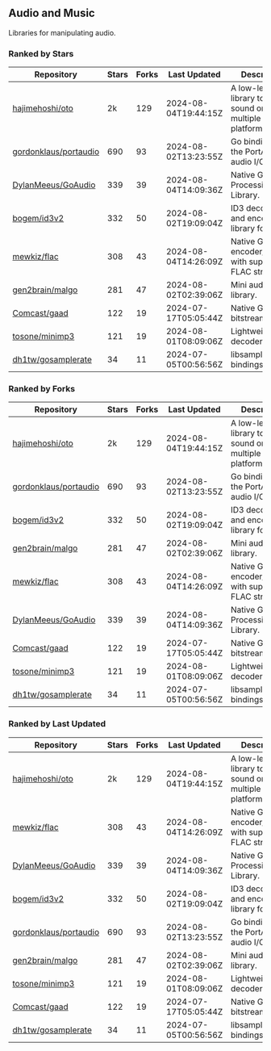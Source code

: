 ## Audio and Music

Libraries for manipulating audio.

### Ranked by Stars

| Repository | Stars | Forks | Last Updated | Description | 
|------------|-------|-------|--------------|-------------|
| [hajimehoshi/oto](https://github.com/hajimehoshi/oto) | 2k | 129 | 2024-08-04T19:44:15Z |  A low-level library to play sound on multiple platforms. |
| [gordonklaus/portaudio](https://github.com/gordonklaus/portaudio) | 690 | 93 | 2024-08-02T13:23:55Z |  Go bindings for the PortAudio audio I/O library. |
| [DylanMeeus/GoAudio](https://github.com/DylanMeeus/GoAudio) | 339 | 39 | 2024-08-04T14:09:36Z |  Native Go Audio Processing Library. |
| [bogem/id3v2](https://github.com/bogem/id3v2) | 332 | 50 | 2024-08-02T19:09:04Z |  ID3 decoding and encoding library for Go. |
| [mewkiz/flac](https://github.com/mewkiz/flac) | 308 | 43 | 2024-08-04T14:26:09Z |  Native Go FLAC encoder/decoder with support for FLAC streams. |
| [gen2brain/malgo](https://github.com/gen2brain/malgo) | 281 | 47 | 2024-08-02T02:39:06Z |  Mini audio library. |
| [Comcast/gaad](https://github.com/Comcast/gaad) | 122 | 19 | 2024-07-17T05:05:44Z |  Native Go AAC bitstream parser. |
| [tosone/minimp3](https://github.com/tosone/minimp3) | 121 | 19 | 2024-08-01T08:09:06Z |  Lightweight MP3 decoder library. |
| [dh1tw/gosamplerate](https://github.com/dh1tw/gosamplerate) | 34 | 11 | 2024-07-05T00:56:56Z |  libsamplerate bindings for go. |

### Ranked by Forks

| Repository | Stars | Forks | Last Updated | Description | 
|------------|-------|-------|--------------|-------------|
| [hajimehoshi/oto](https://github.com/hajimehoshi/oto) | 2k | 129 | 2024-08-04T19:44:15Z |  A low-level library to play sound on multiple platforms. |
| [gordonklaus/portaudio](https://github.com/gordonklaus/portaudio) | 690 | 93 | 2024-08-02T13:23:55Z |  Go bindings for the PortAudio audio I/O library. |
| [bogem/id3v2](https://github.com/bogem/id3v2) | 332 | 50 | 2024-08-02T19:09:04Z |  ID3 decoding and encoding library for Go. |
| [gen2brain/malgo](https://github.com/gen2brain/malgo) | 281 | 47 | 2024-08-02T02:39:06Z |  Mini audio library. |
| [mewkiz/flac](https://github.com/mewkiz/flac) | 308 | 43 | 2024-08-04T14:26:09Z |  Native Go FLAC encoder/decoder with support for FLAC streams. |
| [DylanMeeus/GoAudio](https://github.com/DylanMeeus/GoAudio) | 339 | 39 | 2024-08-04T14:09:36Z |  Native Go Audio Processing Library. |
| [Comcast/gaad](https://github.com/Comcast/gaad) | 122 | 19 | 2024-07-17T05:05:44Z |  Native Go AAC bitstream parser. |
| [tosone/minimp3](https://github.com/tosone/minimp3) | 121 | 19 | 2024-08-01T08:09:06Z |  Lightweight MP3 decoder library. |
| [dh1tw/gosamplerate](https://github.com/dh1tw/gosamplerate) | 34 | 11 | 2024-07-05T00:56:56Z |  libsamplerate bindings for go. |

### Ranked by Last Updated

| Repository | Stars | Forks | Last Updated | Description | 
|------------|-------|-------|--------------|-------------|
| [hajimehoshi/oto](https://github.com/hajimehoshi/oto) | 2k | 129 | 2024-08-04T19:44:15Z |  A low-level library to play sound on multiple platforms. |
| [mewkiz/flac](https://github.com/mewkiz/flac) | 308 | 43 | 2024-08-04T14:26:09Z |  Native Go FLAC encoder/decoder with support for FLAC streams. |
| [DylanMeeus/GoAudio](https://github.com/DylanMeeus/GoAudio) | 339 | 39 | 2024-08-04T14:09:36Z |  Native Go Audio Processing Library. |
| [bogem/id3v2](https://github.com/bogem/id3v2) | 332 | 50 | 2024-08-02T19:09:04Z |  ID3 decoding and encoding library for Go. |
| [gordonklaus/portaudio](https://github.com/gordonklaus/portaudio) | 690 | 93 | 2024-08-02T13:23:55Z |  Go bindings for the PortAudio audio I/O library. |
| [gen2brain/malgo](https://github.com/gen2brain/malgo) | 281 | 47 | 2024-08-02T02:39:06Z |  Mini audio library. |
| [tosone/minimp3](https://github.com/tosone/minimp3) | 121 | 19 | 2024-08-01T08:09:06Z |  Lightweight MP3 decoder library. |
| [Comcast/gaad](https://github.com/Comcast/gaad) | 122 | 19 | 2024-07-17T05:05:44Z |  Native Go AAC bitstream parser. |
| [dh1tw/gosamplerate](https://github.com/dh1tw/gosamplerate) | 34 | 11 | 2024-07-05T00:56:56Z |  libsamplerate bindings for go. |

